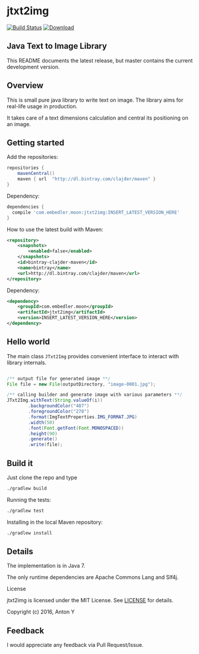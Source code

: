 # jtxt2img

[![Build Status](https://travis-ci.org/oembedler/jtxt2img.svg)](https://travis-ci.org/oembedler/jtxt2img)    [ ![Download](https://api.bintray.com/packages/clajder/maven/jtxt2img/images/download.svg) ](https://bintray.com/clajder/maven/jtxt2img/_latestVersion)

## Java Text to Image Library

This README documents the latest release, but master contains the current development version. 

## Overview

This is small pure java library to write text on image. 
The library aims for real-life usage in production.

It takes care of a text dimensions calculation and central its positioning on an image. 

## Getting started

Add the repositories:

```gradle
repositories {
    mavenCentral()
    maven { url  "http://dl.bintray.com/clajder/maven" }
}
```

Dependency:

```gradle
dependencies {
  compile 'com.embedler.moon:jtxt2img:INSERT_LATEST_VERSION_HERE'
}
```

How to use the latest build with Maven:

```xml
<repository>
    <snapshots>
        <enabled>false</enabled>
    </snapshots>
    <id>bintray-clajder-maven</id>
    <name>bintray</name>
    <url>http://dl.bintray.com/clajder/maven</url>
</repository>
```

Dependency:

```xml
<dependency>
    <groupId>com.embedler.moon</groupId>
    <artifactId>jtxt2img</artifactId>
    <version>INSERT_LATEST_VERSION_HERE</version>
</dependency>
```

## Hello world

The main class `JTxt2Img` provides convenient interface to interact with library internals.

```java

/** output file for generated image **/            
File file = new File(outputDirectory, "image-0001.jpg");

/** calling builder and generate image with various parameters **/
JTxt2Img.withText(String.valueOf(i))
        .backgroundColor("487")
        .foregroundColor("278")
        .format(ImgTextProperties.IMG_FORMAT.JPG)
        .width(50)
        .font(Font.getFont(Font.MONOSPACED))
        .height(90)
        .generate()
        .write(file);
```

## Build it

Just clone the repo and type

```bash
./gradlew build
```

Running the tests:

```bash
./gradlew test
```

Installing in the local Maven repository:

```bash
./gradlew install
```

## Details

The implementation is in Java 7.

The only runtime dependencies are Apache Commons Lang and Slf4j.

License

jtxt2img is licensed under the MIT License. 
See [LICENSE](https://github.com/clajder/jtxt2img/blob/master/LICENSE.md) for details.

Copyright (c) 2016, Anton Y

## Feedback

I would appreciate any feedback via Pull Request/Issue.
